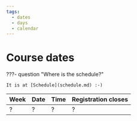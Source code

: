 ```yaml
---
tags:
  - dates
  - days
  - calendar
---
```


# Course dates

???- question "Where is the schedule?"

    It is at [Schedule](schedule.md) :-)

<!-- markdownlint-disable MD013 --><!-- Tables cannot be split up over lines, hence will break 80 characters per line -->

Week|Date                     |Time      |Registration closes
----|-------------------------|----------|-------------------
?   |?                        |?         |?                  

<!-- markdownlint-enable MD013 -->
